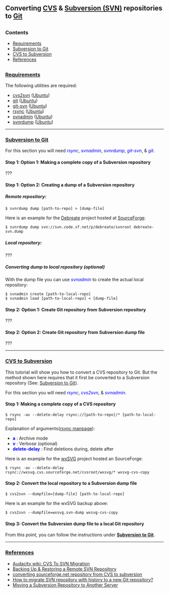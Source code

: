 ## Converting [CVS][cvs] & [Subversion (SVN)][svn] repositories to [Git][git]


<a name="contents"></a>
---
### Contents

+ [Requirements](#requirements)
+ [Subversion to Git](#subversion-to-git)
+ [CVS to Subversion](#cvs-to-subversion)
+ [References](#references)


<a name="requirements"></a>
---
### [Requirements](#contents)

The following utilities are required:
+ [cvs2svn][] ([Ubuntu][deb.cvs2svn])
+ [git][] ([Ubuntu][deb.git])
+ [git-svn][] ([Ubuntu][deb.git-svn])
+ [rsync][] ([Ubuntu][deb.rsync])
+ [svnadmin][svn] ([Ubuntu][deb.svn])
+ [svnrdump][svn] ([Ubuntu][deb.svn])


---
### [Subversion to Git](#contents)

For this section you will need <span style="color: blue;">*rsync*</span>, <span style="color: blue;">*svnadmin*</span>, <span style="color: blue;">*svnrdump*</span>, <span style="color: blue;">*git-svn*</span>, & <span style="color: blue;">*git*</span>.

#### Step 1: Option 1: Making a complete copy of a Subversion repository

???

#### Step 1: Option 2: Creating a dump of a Subversion repository

##### Remote repository:

```
$ svnrdump dump [path-to-repo] > [dump-file]
```

Here is an example for the [Debreate][debreate] project hosted at [SourceForge][sourceforge]:

```
$ svnrdump dump svn://svn.code.sf.net/p/debreate/svnroot debreate-svn.dump
```

##### Local repository:

???

##### Converting dump to local repository (optional)

With the dump file you can use <span style="color: blue;">*svnadmin*</span> to create the actual local repository:

```
$ svnadmin create [path-to-local-repo]
$ svnadmin load [path-to-local-repo] < [dump-file]
```

#### Step 2: Option 1: Create Git repository from Subversion repository

???

<a name="git-svn-dump"></a>
#### Step 2: Option 2: Create Git repository from Subversion dump file

???


---
### [CVS to Subversion](#contents)

This tutorial will show you how to convert a CVS repository to Git. But the method shown here requires that it first be converted to a Subversion repository (See: [Subversion to Git](#subversion-to-git)).

For this section you will need <span style="color: blue;">*rsync*</span>, <span style="color: blue;">*cvs2svn*</span>, & <span style="color: blue;">*svnadmin*</span>.

#### Step 1: Making a complete copy of a CVS repository

```
$ rsync -av --delete-delay rsync://[path-to-repo]/* [path-to-local-repo]
```

Explanation of arguments([rsync manpage][man.rsync]):
+ <span style="color: blue;">**a**</span> : Archive mode
+ <span style="color: blue;">**v**</span> : Verbose (optional)
+ <span style="color: blue;">**delete-delay**</span> : Find deletions during, delete after

Here is an example for the [wxSVG][wxsvg] project hosted an SourceForge:

```
$ rsync -av --delete-delay rsync://wxsvg.cvs.sourceforge.net/cvsroot/wxsvg/* wxsvg-cvs-copy
```

#### Step 2: Convert the local repository to a Subversion dump file

```
$ cvs2svn --dumpfile=[dump-file] [path-to-local-repo]
```

Here is an example for the wxSVG backup above:

```
$ cvs2svn --dumpfile=wxsvg.svn-dump wxsvg-cvs-copy
```

#### Step 3: Convert the Subversion dump file to a local Git repository

From this point, you can follow the instructions under [**Subversion to Git**](#git-svn-dump).


---
### [References](#contents)

+ [Audacity wiki: CVS To SVN Migration](http://wiki.audacityteam.org/wiki/CVS_To_SVN_Migration)
+ [Backing Up & Restoring a Remote SVN Repository](http://www.crowbarsolutions.com/backing-up-restoring-a-remote-svn-repository/)
+ [converting sourceforge.net repository from CVS to subversion](http://uucode.com/blog/2010/03/09/converting-sourceforgenet-repository-from-cvs-to-subversion/)
+ [How to migrate SVN repository with history to a new Git repository?](http://stackoverflow.com/questions/79165/how-to-migrate-svn-repository-with-history-to-a-new-git-repository)
+ [Moving a Subversion Repository to Another Server](https://www.petefreitag.com/item/665.cfm)


[cvs]: http://savannah.nongnu.org/projects/cvs
[cvs2svn]: http://cvs2svn.tigris.org/
[git]: http://git-scm.com/
[git-svn]: https://git-scm.com/docs/git-svn
[rsync]: https://rsync.samba.org/
[svn]: http://subversion.apache.org/

[deb.cvs2svn]: http://packages.ubuntu.com/cvs2svn
[deb.git]: http://packages.ubuntu.com/git
[deb.git-svn]: http://packages.ubuntu.com/git-svn
[deb.rsync]: http://packages.ubuntu.com/rsync
[deb.svn]: http://packages.ubuntu.com/subversion

[man.rsync]: https://linux.die.net/man/1/rsync

[debreate]: https://sourceforge.net/projects/debreate
[sourceforge]: https://sourceforge.net/
[wxsvg]: https://sourceforge.net/projects/wxsvg

[wiki.cvs]: https://en.wikipedia.org/wiki/Concurrent_Versions_System
[wiki.git]: https://en.wikipedia.org/wiki/Git
[wiki.rsyn]: https://en.wikipedia.org/wiki/Rsync
[wiki.svn]: https://en.wikipedia.org/wiki/Apache_Subversion
